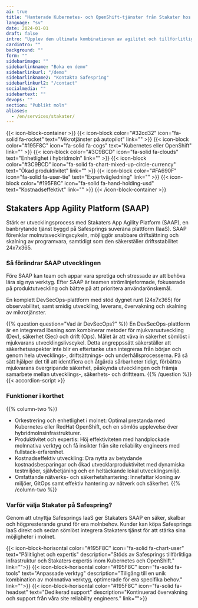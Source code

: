 ```yaml
---
ai: true
title: "Hanterade Kubernetes- och OpenShift-tjänster från Stakater hos Safespring"
language: "sv"
date: 2024-01-01
draft: false
intro: "Upplev den ultimata kombinationen av agilitet och tillförlitlighet med hanterad Kubernetes och OpenShift från Stakater på Safesprings plattform. Detta samarbete förenar Stakaters spetskompetens inom containerorkestrering med Safesprings robusta och säkra IaaS och erbjuder en heltäckande DevSecOps-plattform för strömlinjeformad molnnativ utveckling."
cardintro: ""
background: ""
form: ""
sidebarimage: ""
sidebarlinkname: "Boka en demo"
sidebarlinkurl: "/demo"
sidebarlinkname2: "Kontakta Safespring"
sidebarlinkurl2: "/contact"
socialmedia: ""
sidebartext: ""
devops: ""
section: "Publikt moln"
aliases:
  - /en/services/stakater/
---
```

{{< icon-block-container >}}
{{< icon-block color="#32cd32" icon="fa-solid fa-rocket" text="Mikrotjänster på autopilot" link="" >}}
{{< icon-block color="#195F8C" icon="fa-solid fa-cogs" text="Kubernetes eller OpenShift" link="" >}}
{{< icon-block color="#3C9BCD" icon="fa-solid fa-clouds" text="Enhetlighet i hybridmoln" link="" >}}
{{< icon-block color="#3C9BCD" icon="fa-solid fa-chart-mixed-up-circle-currency" text="Ökad produktivitet" link="" >}}
{{< icon-block color="#FA690F" icon="fa-solid fa-user-tie" text="Expertvägledning" link="" >}}
{{< icon-block color="#195F8C" icon="fa-solid fa-hand-holding-usd" text="Kostnadseffektivt" link="" >}}
{{< /icon-block-container >}}

## Stakaters App Agility Platform (SAAP)

Stärk er utvecklingsprocess med Stakaters App Agility Platform (SAAP), en banbrytande tjänst byggd på Safesprings suveräna plattform (IaaS). SAAP förenklar molnutsvecklingscykeln, möjliggör snabbare driftsättning och skalning av programvara, samtidigt som den säkerställer driftsstabilitet 24x7x365.

### Så förändrar SAAP utvecklingen

Före SAAP kan team och appar vara spretiga och stressade av att behöva lära sig nya verktyg. Efter SAAP är teamen strömlinjeformade, fokuserade på produktutveckling och bättre på att prioritera användarönskemål.

En komplett DevSecOps-plattform med stöd dygnet runt (24x7x365) för observabilitet, samt smidig utveckling, leverans, övervakning och skalning av mikrotjänster.

{{% question question="Vad är DevSecOps?" %}}
En DevSecOps-plattform är en integrerad lösning som kombinerar metoder för mjukvaruutveckling (Dev), säkerhet (Sec) och drift (Ops). Målet är att väva in säkerhet sömlöst i mjukvarans utvecklingslivscykel. Detta angreppssätt säkerställer att säkerhetsaspekter inte blir en eftertanke utan integreras från början och genom hela utvecklings-, driftsättnings- och underhållsprocesserna. På så sätt hjälper det till att identifiera och åtgärda sårbarheter tidigt, förbättra mjukvarans övergripande säkerhet, påskynda utvecklingen och främja samarbete mellan utvecklings-, säkerhets- och driftteam.
{{% /question %}}
{{< accordion-script >}}

### Funktioner i korthet

{{% column-two %}}

- Orkestrering och enhetlighet i molnet: Optimal prestanda med Kubernetes eller RedHat OpenShift, och en sömlös upplevelse över hybridmolnsinfrastrukturer.
- Produktivitet och expertis: Höj effektiviteten med handplockade molnnativa verktyg och få insikter från site reliability engineers med fullstack-erfarenhet.
- Kostnadseffektiv utveckling: Dra nytta av betydande kostnadsbesparingar och ökad utvecklarproduktivitet med dynamiska testmiljöer, självbetjäning och en heltäckande lokal utvecklingsmiljö.
- Omfattande nätverks- och säkerhetshantering: Innefattar kloning av miljöer, GitOps samt effektiv hantering av nätverk och säkerhet.
  {{% /column-two %}}

### Varför välja Stakater på Safespring?

Genom att utnyttja Safesprings IaaS ger Stakaters SAAP en säker, skalbar och högpresterande grund för era molnbehov. Kunder kan köpa Safesprings IaaS direkt och sedan sömlöst integrera Stakaters tjänst för att stärka sina möjligheter i molnet.

{{< icon-block-horisontal color="#195F8C" icon="fa-solid fa-chart-user" text="Pålitlighet och expertis" description="Stöds av Safesprings tillförlitliga infrastruktur och Stakaters expertis inom Kubernetes och OpenShift." link="">}}
{{< icon-block-horisontal color="#195F8C" icon="fa-solid fa-tools" text="Anpassade verktyg" description="Tillgång till en unik kombination av molnnativa verktyg, optimerade för era specifika behov." link="">}}
{{< icon-block-horisontal color="#195F8C" icon="fa-solid fa-headset" text="Dedikerad support" description="Kontinuerad övervakning och support från våra site reliability engineers." link="">}}